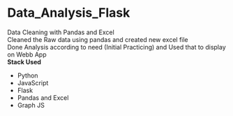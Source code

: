 # Data_Analysis_Flask
Data Cleaning with Pandas and Excel <br>
Cleaned the Raw data using pandas and created new excel file <br>
Done Analysis according to need (Initial Practicing) and Used that to display on Webb App <br>
<b>Stack Used</b>
<ul>
<li>Python</li>
<li>JavaScript</li>
<li>Flask</li>
<li>Pandas and Excel</li>
<li>Graph JS</li>
</ul>
